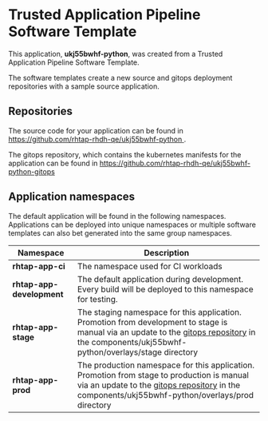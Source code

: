# Trusted Application Pipeline Software Template

This application, **ukj55bwhf-python**, was created from a Trusted Application Pipeline Software Template.

The software templates create a new source and gitops deployment repositories with a sample source application. 

## Repositories

The source code for your application can be found in [https://github.com/rhtap-rhdh-qe/ukj55bwhf-python ](https://github.com/rhtap-rhdh-qe/ukj55bwhf-python ).
 
The gitops repository, which contains the kubernetes manifests for the application can be found in 
[https://github.com/rhtap-rhdh-qe/ukj55bwhf-python-gitops ](https://github.com/rhtap-rhdh-qe/ukj55bwhf-python-gitops ) 

## Application namespaces 

The default application will be found in the following namespaces. Applications can be deployed into unique namespaces or multiple software templates can also bet generated into the same group namespaces.  

|  Namespace   |  Description   |  
| -------- | -------- |
| **rhtap-app-ci** | The namespace used for CI workloads |
| **rhtap-app-development** | The default application during development. Every build will be deployed to this namespace for testing. |
| **rhtap-app-stage** | The staging namespace for this application. Promotion from development to stage is manual via an update to the [gitops repository](https://github.com/rhtap-rhdh-qe/ukj55bwhf-python-gitops ) in the components/ukj55bwhf-python/overlays/stage directory |
| **rhtap-app-prod** | The production namespace for this application. Promotion from stage to production is manual via an update to the [gitops repository](https://github.com/rhtap-rhdh-qe/ukj55bwhf-python-gitops ) in the components/ukj55bwhf-python/overlays/prod directory |